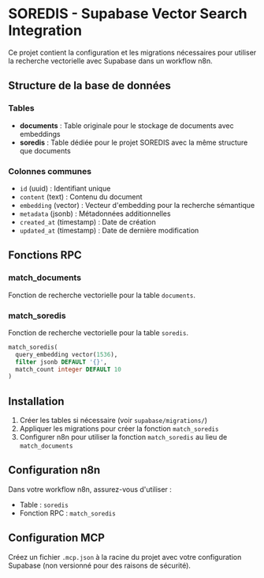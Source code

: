 # SOREDIS - Supabase Vector Search Integration

Ce projet contient la configuration et les migrations nécessaires pour utiliser la recherche vectorielle avec Supabase dans un workflow n8n.

## Structure de la base de données

### Tables
- **documents** : Table originale pour le stockage de documents avec embeddings
- **soredis** : Table dédiée pour le projet SOREDIS avec la même structure que documents

### Colonnes communes
- `id` (uuid) : Identifiant unique
- `content` (text) : Contenu du document
- `embedding` (vector) : Vecteur d'embedding pour la recherche sémantique
- `metadata` (jsonb) : Métadonnées additionnelles
- `created_at` (timestamp) : Date de création
- `updated_at` (timestamp) : Date de dernière modification

## Fonctions RPC

### match_documents
Fonction de recherche vectorielle pour la table `documents`.

### match_soredis
Fonction de recherche vectorielle pour la table `soredis`.

```sql
match_soredis(
  query_embedding vector(1536),
  filter jsonb DEFAULT '{}',
  match_count integer DEFAULT 10
)
```

## Installation

1. Créer les tables si nécessaire (voir `supabase/migrations/`)
2. Appliquer les migrations pour créer la fonction `match_soredis`
3. Configurer n8n pour utiliser la fonction `match_soredis` au lieu de `match_documents`

## Configuration n8n

Dans votre workflow n8n, assurez-vous d'utiliser :
- Table : `soredis`
- Fonction RPC : `match_soredis`

## Configuration MCP

Créez un fichier `.mcp.json` à la racine du projet avec votre configuration Supabase (non versionné pour des raisons de sécurité).